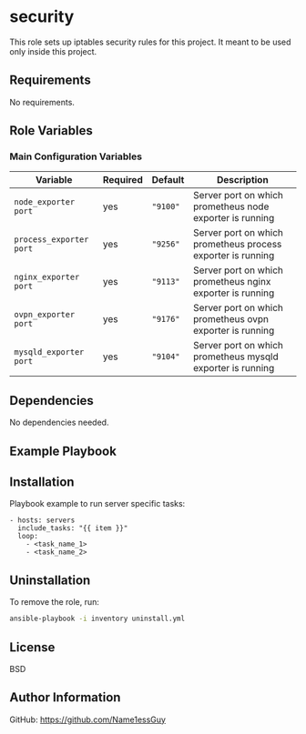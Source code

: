 security
=========

This role sets up iptables security rules for this project. It meant to be used only inside this project.

Requirements
------------

No requirements.

Role Variables
--------------

### Main Configuration Variables

| Variable                | Required | Default    | Description                                                  |
|-------------------------|----------|------------|--------------------------------------------------------------|
| `node_exporter port`    | yes      | `"9100"`   | Server port on which prometheus node exporter is running     |
| `process_exporter port` | yes      | `"9256"`   | Server port on which prometheus process exporter is running  |
| `nginx_exporter port`   | yes      | `"9113"`   | Server port on which prometheus nginx exporter is running    |
| `ovpn_exporter port`    | yes      | `"9176"`   | Server port on which prometheus ovpn exporter is running     |
| `mysqld_exporter port`  | yes      | `"9104"`   | Server port on which prometheus mysqld exporter is running   |


Dependencies
------------

No dependencies needed.


Example Playbook
----------------

## Installation 

Playbook example to run server specific tasks:

    - hosts: servers
      include_tasks: "{{ item }}"
      loop:
        - <task_name_1>
        - <task_name_2>

## Uninstallation  

To remove the role, run:  
```bash  
ansible-playbook -i inventory uninstall.yml 
```

License
-------

BSD

Author Information
------------------

GitHub: https://github.com/Name1essGuy
